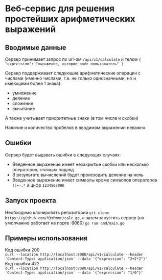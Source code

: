 # Веб-сервис для решения простейших арифметических выражений


## Вводимые данные


Сервер принимает запрос по url-ом `/api/v1/calculate` и телом  `{
    "expression": "выражение, которое ввёл пользователь"
}`


Сервер поддерживает следующие арифметические операции с числами (именно числами, т.е. не только однозначными, но и имеющими более 1 знака):  
* умножение
* деление
* сложение
* вычитание


А также учитывает приоритетные знаки (в том числе и скобки)


Наличие и количество пробелов в вводимом выражении неважно


## Ошибки


Сервер будет выдавать ошибки в следующих случаях:  
* Введенное выражение имеет незакрытые скобки или несколько операторов, стоящих подряд
* В результате вычислений будет происходить деление на ноль
* Введенное выражение имеет символы кроме символов операторов `()+-.*` и цифр `1234567890`


## Запуск проекта


Необходимо клонировать репозиторий `git clone https://github.com/h3xhmmr/calc_go`, а затем запустить сервер (по умолчанию работает на порте :8080) `go run cmd/main.go`


## Примеры использования

Код ошибки 200  
`curl --location http://localhost:8080/api/v1/calculate --header 'Content-Type: application/json' --data '{"expression": "2+2*2"}'`  
Код ошибки 422  
`curl --location http://localhost:8080/api/v1/calculate --header 'Content-Type: application/json' --data '{"expression": "1/0"}'`  